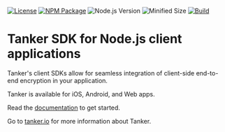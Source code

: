 [actions-badge]: https://github.com/TankerHQ/sdk-js/actions/workflows/tests.yml/badge.svg
[actions-link]: https://github.com/TankerHQ/sdk-js/actions/workflows/tests.yml

[license-badge]: https://img.shields.io/badge/License-Apache%202.0-blue.svg
[license-link]: https://opensource.org/licenses/Apache-2.0

[nodejs_bundlephobia-badge]: https://img.shields.io/bundlephobia/minzip/@tanker/client-node.svg

[nodejs_npm-badge]: https://img.shields.io/npm/v/@tanker/client-node.svg
[nodejs_npm-link]: https://npmjs.com/package/@tanker/client-node

[nodejs_version-badge]: https://img.shields.io/node/v/@tanker/client-node.svg

[![License][license-badge]][license-link]
[![NPM Package][nodejs_npm-badge]][nodejs_npm-link]
![Node.js Version][nodejs_version-badge]
![Minified Size][nodejs_bundlephobia-badge]
[![Build][actions-badge]][actions-link]

# Tanker SDK for Node.js client applications

Tanker's client SDKs allow for seamless integration of client-side end-to-end encryption in your application.

Tanker is available for iOS, Android, and Web apps.

Read the [documentation](https://docs.tanker.io/latest/) to get started.

Go to [tanker.io](https://tanker.io) for more information about Tanker.
